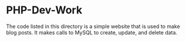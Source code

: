 # PHP-Dev-Work
The code listed in this directory is a simple website that is used to make blog posts. It makes calls to MySQL to create, update, and delete data.
